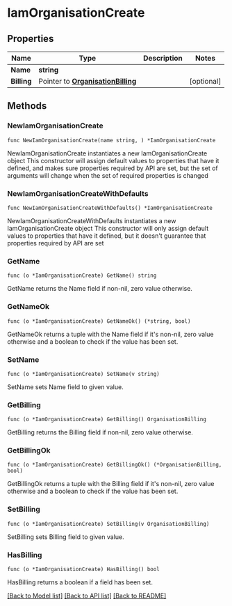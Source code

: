 # IamOrganisationCreate

## Properties

Name | Type | Description | Notes
------------ | ------------- | ------------- | -------------
**Name** | **string** |  | 
**Billing** | Pointer to [**OrganisationBilling**](OrganisationBilling.md) |  | [optional] 

## Methods

### NewIamOrganisationCreate

`func NewIamOrganisationCreate(name string, ) *IamOrganisationCreate`

NewIamOrganisationCreate instantiates a new IamOrganisationCreate object
This constructor will assign default values to properties that have it defined,
and makes sure properties required by API are set, but the set of arguments
will change when the set of required properties is changed

### NewIamOrganisationCreateWithDefaults

`func NewIamOrganisationCreateWithDefaults() *IamOrganisationCreate`

NewIamOrganisationCreateWithDefaults instantiates a new IamOrganisationCreate object
This constructor will only assign default values to properties that have it defined,
but it doesn't guarantee that properties required by API are set

### GetName

`func (o *IamOrganisationCreate) GetName() string`

GetName returns the Name field if non-nil, zero value otherwise.

### GetNameOk

`func (o *IamOrganisationCreate) GetNameOk() (*string, bool)`

GetNameOk returns a tuple with the Name field if it's non-nil, zero value otherwise
and a boolean to check if the value has been set.

### SetName

`func (o *IamOrganisationCreate) SetName(v string)`

SetName sets Name field to given value.


### GetBilling

`func (o *IamOrganisationCreate) GetBilling() OrganisationBilling`

GetBilling returns the Billing field if non-nil, zero value otherwise.

### GetBillingOk

`func (o *IamOrganisationCreate) GetBillingOk() (*OrganisationBilling, bool)`

GetBillingOk returns a tuple with the Billing field if it's non-nil, zero value otherwise
and a boolean to check if the value has been set.

### SetBilling

`func (o *IamOrganisationCreate) SetBilling(v OrganisationBilling)`

SetBilling sets Billing field to given value.

### HasBilling

`func (o *IamOrganisationCreate) HasBilling() bool`

HasBilling returns a boolean if a field has been set.


[[Back to Model list]](../README.md#documentation-for-models) [[Back to API list]](../README.md#documentation-for-api-endpoints) [[Back to README]](../README.md)


